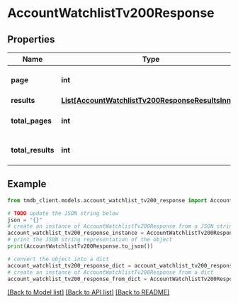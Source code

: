 # AccountWatchlistTv200Response


## Properties

Name | Type | Description | Notes
------------ | ------------- | ------------- | -------------
**page** | **int** |  | [optional] [default to 0]
**results** | [**List[AccountWatchlistTv200ResponseResultsInner]**](AccountWatchlistTv200ResponseResultsInner.md) |  | [optional] 
**total_pages** | **int** |  | [optional] [default to 0]
**total_results** | **int** |  | [optional] [default to 0]

## Example

```python
from tmdb_client.models.account_watchlist_tv200_response import AccountWatchlistTv200Response

# TODO update the JSON string below
json = "{}"
# create an instance of AccountWatchlistTv200Response from a JSON string
account_watchlist_tv200_response_instance = AccountWatchlistTv200Response.from_json(json)
# print the JSON string representation of the object
print(AccountWatchlistTv200Response.to_json())

# convert the object into a dict
account_watchlist_tv200_response_dict = account_watchlist_tv200_response_instance.to_dict()
# create an instance of AccountWatchlistTv200Response from a dict
account_watchlist_tv200_response_from_dict = AccountWatchlistTv200Response.from_dict(account_watchlist_tv200_response_dict)
```
[[Back to Model list]](../README.md#documentation-for-models) [[Back to API list]](../README.md#documentation-for-api-endpoints) [[Back to README]](../README.md)


